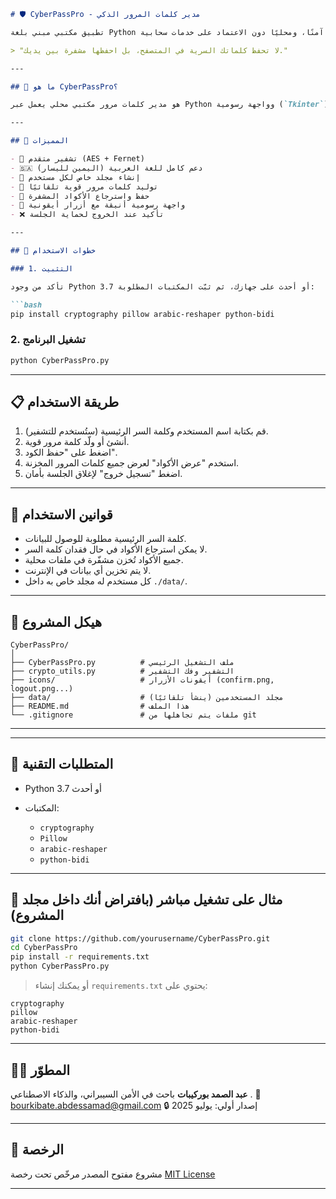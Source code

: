 

````markdown
# 🛡️ CyberPassPro - مدير كلمات المرور الذكي

تطبيق مكتبي مبني بلغة Python بواجهة عربية 100% لحماية وتخزين كلمات المرور باستخدام التشفير القوي. مصمم خصيصًا ليكون بسيطًا، آمنًا، ومحليًا دون الاعتماد على خدمات سحابية.

> "لا تحفظ كلماتك السرية في المتصفح، بل احفظها مشفرة بين يديك."

---

## 🔧 ما هو CyberPassPro؟

هو مدير كلمات مرور مكتبي محلي يعمل عبر Python وواجهة رسومية (`Tkinter`) ويستخدم مكتبة `cryptography` لتشفير المعلومات وتخزينها بشكل آمن. يتم إنشاء مجلد خاص بكل مستخدم وتخزين الأكواد فيه مشفّرة.

---

## 🌟 المميزات

- 🔐 تشفير متقدم (AES + Fernet)
- 🇸🇦 دعم كامل للغة العربية (اليمين لليسار)
- 👤 إنشاء مجلد خاص لكل مستخدم
- 🎲 توليد كلمات مرور قوية تلقائيًا
- 💾 حفظ واسترجاع الأكواد المشفرة
- 🎨 واجهة رسومية أنيقة مع أزرار أيقونية
- ❌ تأكيد عند الخروج لحماية الجلسة

---

## 🚀 خطوات الاستخدام

### 1. التثبيت

تأكد من وجود Python 3.7 أو أحدث على جهازك، ثم ثبّت المكتبات المطلوبة:

```bash
pip install cryptography pillow arabic-reshaper python-bidi
````

### 2. تشغيل البرنامج

```bash
python CyberPassPro.py
```

---

## 📋 طريقة الاستخدام

1. قم بكتابة اسم المستخدم وكلمة السر الرئيسية (ستُستخدم للتشفير).
2. أنشئ أو ولّد كلمة مرور قوية.
3. اضغط على "حفظ الكود".
4. استخدم "عرض الأكواد" لعرض جميع كلمات المرور المخزنة.
5. اضغط "تسجيل خروج" لإغلاق الجلسة بأمان.

---

## 🧭 قوانين الاستخدام

* كلمة السر الرئيسية مطلوبة للوصول للبيانات.
* لا يمكن استرجاع الأكواد في حال فقدان كلمة السر.
* جميع الأكواد تُخزن مشفّرة في ملفات محلية.
* لا يتم تخزين أي بيانات في الإنترنت.
* كل مستخدم له مجلد خاص به داخل `./data/`.

---

## 📁 هيكل المشروع

```
CyberPassPro/
│
├── CyberPassPro.py          # ملف التشغيل الرئيسي
├── crypto_utils.py          # التشفير وفك التشفير
├── icons/                   # أيقونات الأزرار (confirm.png, logout.png...)
├── data/                    # مجلد المستخدمين (ينشأ تلقائيًا)
├── README.md                # هذا الملف
└── .gitignore               # ملفات يتم تجاهلها من git
```

---


---

## 🧠 المتطلبات التقنية

* Python 3.7 أو أحدث
* المكتبات:

  * `cryptography`
  * `Pillow`
  * `arabic-reshaper`
  * `python-bidi`

---

## 🧪 مثال على تشغيل مباشر (بافتراض أنك داخل مجلد المشروع)

```bash
git clone https://github.com/yourusername/CyberPassPro.git
cd CyberPassPro
pip install -r requirements.txt
python CyberPassPro.py
```

> أو يمكنك إنشاء `requirements.txt` يحتوي على:

```
cryptography
pillow
arabic-reshaper
python-bidi
```

---

## 👨‍💻 المطوّر

**عبد الصمد بوركيبات**
باحث في الأمن السيبراني، والذكاء الاصطناعي .
📧 [bourkibate.abdessamad@gmail.com](mailto:bourkibate.abdessamad@gmail.com)
🔒 إصدار أولي: يوليو 2025

---

## 📜 الرخصة

مشروع مفتوح المصدر مرخّص تحت رخصة [MIT License](LICENSE)

---




